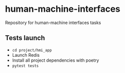 # human-machine-interfaces
Repository for human-machine interfaces tasks

## Tests launch
 - ```cd project/hmi_app```
 - Launch Redis
 - Install all project dependencies with poetry
 - ```pytest tests```
